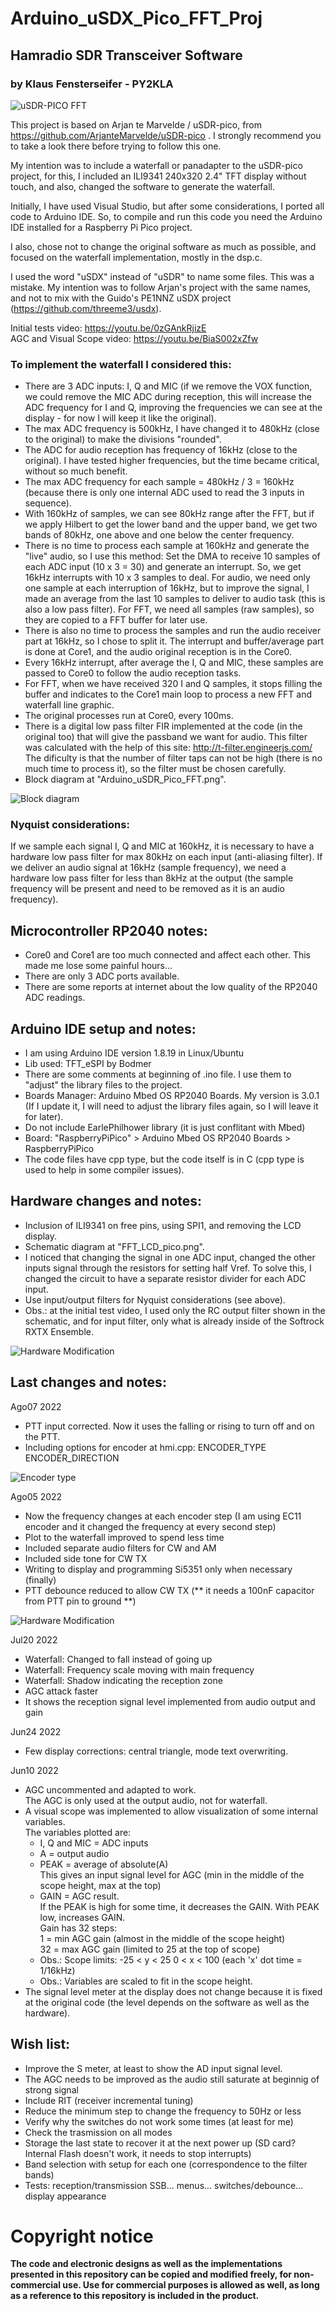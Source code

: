 # Arduino_uSDX_Pico_FFT_Proj
## Hamradio SDR Transceiver Software
### by Klaus Fensterseifer - PY2KLA

![uSDR-PICO FFT](Pict1.png)

This project is based on  Arjan te Marvelde / uSDR-pico, from https://github.com/ArjanteMarvelde/uSDR-pico
 . I strongly recommend you to take a look there before trying to follow this one.

My intention was to include a waterfall or panadapter to the uSDR-pico project, for this, I included an ILI9341 240x320 2.4" TFT display without touch, and also, changed the software to generate the waterfall.

Initially, I have used Visual Studio, but after some considerations, I ported all code to Arduino IDE. So, to compile and run this code you need the Arduino IDE installed for a Raspberry Pi Pico project.

I also, chose not to change the original software as much as possible, and focused on the waterfall implementation, mostly in the dsp.c.

I used the word "uSDX" instead of "uSDR" to name some files. This was a mistake. My intention was to follow Arjan's project with the same names, and not to mix with the Guido's PE1NNZ uSDX project (https://github.com/threeme3/usdx).


Initial tests video:  https://youtu.be/0zGAnkRjizE<br>
AGC and Visual Scope video: https://youtu.be/BiaS002xZfw


### To implement the waterfall I considered this:

- There are 3 ADC inputs: I, Q and MIC  (if we remove the VOX function, we could remove the MIC ADC during reception, this will increase the ADC frequency for I and Q, improving the frequencies we can see at the display - for now I will keep it like the original).
- The max ADC frequency is 500kHz, I have changed it to 480kHz (close to the original) to make the divisions "rounded".
- The ADC for audio reception has frequency of 16kHz (close to the original). I have tested higher frequencies, but the time became critical, without so much benefit.
- The max ADC frequency for each sample = 480kHz / 3 = 160kHz   (because there is only one internal ADC used to read the 3 inputs in sequence).
- With 160kHz of samples, we can see 80kHz range after the FFT, but if we apply Hilbert to get the lower band and the upper band, we get two bands of 80kHz, one above and one below the center frequency.
- There is no time to process each sample at 160kHz and generate the "live" audio, so I use this method:
    Set the DMA to receive 10 samples of each ADC input (10 x 3 = 30) and generate an interrupt.
    So, we get 16kHz interrupts with 10 x 3 samples to deal. 
    For audio, we need only one sample at each interruption of 16kHz, but to improve the signal, I made an average from the last 10 samples to deliver to audio task (this is also a low pass filter).
    For FFT, we need all samples (raw samples), so they are copied to a FFT buffer for later use.
- There is also no time to process the samples and run the audio receiver part at 16kHz, so I chose to split it. The interrupt and buffer/average part is done at Core1, and the audio original reception is in the Core0.
- Every 16kHz interrupt, after average the I, Q and MIC, these samples are passed to Core0 to follow the audio reception tasks.
- For FFT, when we have received 320 I and Q samples, it stops filling the buffer and indicates to the Core1 main loop to process a new FFT and waterfall line graphic.
- The original processes run at Core0, every 100ms.
- There is a digital low pass filter FIR implemented at the code (in the original too) that will give the passband we want for audio.
  This filter was calculated with the help of this site:  http://t-filter.engineerjs.com/
  The dificulty is that the number of filter taps can not be high (there is no much time to process it), so the filter must be chosen carefully.
- Block diagram at "Arduino_uSDR_Pico_FFT.png".

![Block diagram](Arduino_uSDR_Pico_FFT.png)


### Nyquist considerations:
If we sample each signal I, Q and MIC at 160kHz, it is necessary to have a hardware low pass filter for max 80kHz on each input (anti-aliasing filter).
If we deliver an audio signal at 16kHz (sample frequency), we need a hardware low pass filter for less than 8kHz at the output (the sample frequency will be present and need to be removed as it is an audio frequency).


## Microcontroller RP2040 notes:
- Core0 and Core1 are too much connected and affect each other. This made me lose some painful hours...
- There are only 3 ADC ports available.
- There are some reports at internet about the low quality of the RP2040 ADC readings.


## Arduino IDE setup and notes:
- I am using Arduino IDE version 1.8.19 in Linux/Ubuntu
- Lib used: TFT_eSPI by Bodmer
- There are some comments at beginning of  .ino  file.  I use them to "adjust" the library files to the project.
- Boards Manager:  Arduino Mbed OS RP2040 Boards. My version is 3.0.1 (If I update it, I will need to adjust the library files again, so I will leave it for later).
- Do not include EarlePhilhower library (it is just conflitant with Mbed)
- Board: "RaspberryPiPico"  >  Arduino Mbed OS RP2040 Boards  >  RaspberryPiPico
- The code files have cpp type, but the code itself is in C (cpp type is used to help in some compiler issues).

## Hardware changes and notes:
- Inclusion of ILI9341 on free pins, using SPI1, and removing the LCD display.
- Schematic diagram at "FFT_LCD_pico.png".
- I noticed that changing the signal in one ADC input, changed the other inputs signal through the resistors for setting half Vref. To solve this, I changed the circuit to have a separate resistor divider for each ADC input.
- Use input/output filters for Nyquist considerations (see above). 
- Obs.: at the initial test video, I used only the RC output filter shown in the schematic, and for input filter, only what is already inside of the Softrock RXTX Ensemble.

![Hardware Modification](FFT_LCD_pico_MOD.png)


## Last changes and notes:<br>


Ago07 2022
- PTT input corrected. Now it uses the falling or rising to turn off and on the PTT.
- Including options for encoder at hmi.cpp:  ENCODER_TYPE  ENCODER_DIRECTION

![Encoder type](Encoder_selection.png)


Ago05 2022
- Now the frequency changes at each encoder step (I am using EC11 encoder and it changed the frequency at every second step)
- Plot to the waterfall improved to spend less time
- Included separate audio filters for CW and AM
- Included side tone for CW TX
- Writing to display and programming Si5351 only when necessary (finally)
- PTT debounce reduced to allow CW TX (** it needs a 100nF capacitor from PTT pin to ground **)


![Hardware Modification](FFT_LCD_pico_MOD2.png)


Jul20 2022
- Waterfall: Changed to fall instead of going up
- Waterfall: Frequency scale moving with main frequency
- Waterfall: Shadow indicating the reception zone
- AGC attack faster
- It shows the reception signal level implemented from audio output and gain

Jun24 2022
- Few display corrections: central triangle, mode text overwriting.

Jun10 2022
- AGC uncommented and adapted to work.<br>
	 The AGC is only used at the output audio, not for waterfall.
- A visual scope was implemented to allow visualization of some internal variables.<br>
	 The variables plotted are:<br>
	 - I, Q and MIC = ADC inputs<br>
	 - A = output audio<br>
	 - PEAK = average of absolute(A)<br>
	 This gives an input signal level for AGC (min in the middle of the scope height, max at the top)<br>
	 - GAIN = AGC result. <br>
	 If the PEAK is high for some time, it decreases the GAIN. With PEAK low, increases GAIN.<br>
	 Gain has 32 steps:<br>
	 1 = min AGC gain (almost in the middle of the scope height)  <br>
	 32 = max AGC gain (limited to 25 at the top of scope)<br>
	 - Obs.: Scope limits:    -25 < y < 25       0 < x < 100 (each 'x' dot time = 1/16kHz)<br>
	 - Obs.: Variables are scaled to fit in the scope height.
- The signal level meter at the display does not change because it is fixed at the original code (the level depends on the software as well as the hardware).<br>


## Wish list:
- Improve the S meter, at least to show the AD input signal level.
- The AGC needs to be improved as the audio still saturate at beginnig of strong signal
- Include RIT (receiver incremental tuning)
- Reduce the minimum step to change the frequency to 50Hz or less
- Verify why the switches do not work some times (at least for me)
- Check the trasmission on all modes
- Storage the last state to recover it at the next power up (SD card? Internal Flash doesn't work, it needs to stop interrupts)
- Band selection with setup for each one (correspondence to the filter bands)
- Tests: reception/transmission SSB...  menus...  switches/debounce...   display appearance

# Copyright notice
**The code and electronic designs as well as the implementations presented in this repository can be copied and modified freely, for non-commercial use.
Use for commercial purposes is allowed as well, as long as a reference to this repository is included in the product.**


